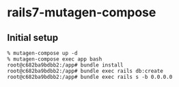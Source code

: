 # rails7-mutagen-compose

## Initial setup

```
% mutagen-compose up -d
% mutagen-compose exec app bash
root@c682ba9bdbb2:/app# bundle install
root@c682ba9bdbb2:/app# bundle exec rails db:create
root@c682ba9bdbb2:/app# bundle exec rails s -b 0.0.0.0
```

